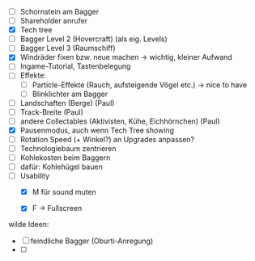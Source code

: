 - [ ] Schornstein am Bagger 
- [ ] Shareholder anrufer 
- [x] Tech tree
- [ ] Bagger Level 2 (Hovercraft) (als eig. Levels)
- [ ] Bagger Level 3 (Raumschiff)
- [x] Windräder fixen bzw. neue machen -> wichtig, kleiner Aufwand
- [ ] Ingame-Tutorial, Tastenbelegung
- [ ] Effekte:
	- [ ] Particle-Effekte (Rauch, aufsteigende Vögel etc.) -> nice to have
	- [ ] Blinklichter am Bagger
- [ ] Landschaften (Berge) (Paul)
- [ ] Track-Breite (Paul)
- [ ] andere Collectables (Aktivisten, Kühe, Eichhörnchen) (Paul)
- [x] Pausenmodus, auch wenn Tech Tree showing
- [ ] Rotation Speed (+ Winkel?) an Upgrades anpassen?
- [ ] Technologiebaum zentrieren
- [ ] Kohlekosten beim Baggern
- [ ] dafür: Kohlehügel bauen
- [ ] Usability
	- [x] M für sound muten
	- [x] F -> Fullscreen



wilde Ideen:
- [ ] feindliche Bagger (Oburti-Anregung)
- [ ] 